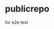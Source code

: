 # publicrepo
for e2e test





















































































































































































































































